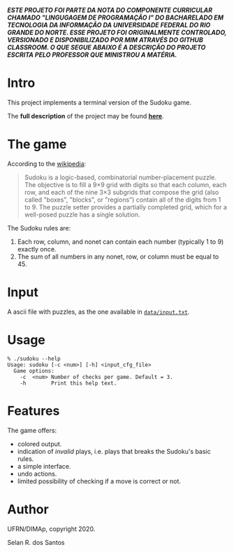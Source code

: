 ___ESTE PROJETO FOI PARTE DA NOTA DO COMPONENTE CURRICULAR CHAMADO "LINGUGAGEM DE PROGRAMAÇÃO I" DO BACHARELADO EM TECNOLOGIA DA INFORMAÇÃO DA UNIVERSIDADE FEDERAL DO RIO GRANDE DO NORTE. ESSE PROJETO FOI ORIGINALMENTE CONTROLADO, VERSIONADO E DISPONIBILIZADO POR MIM ATRAVÉS DO GITHUB CLASSROOM. O QUE SEGUE ABAIXO É A DESCRIÇÃO DO PROJETO ESCRITA PELO PROFESSOR QUE MINISTROU A MATÉRIA.___




# Intro

This project implements a terminal version of the Sudoku game.

The **full description** of the project may be found [**here**](docs/sudoku_interativo.pdf).

# The game

According to the [wikipedia](https://en.wikipedia.org/wiki/Sudoku):

> Sudoku is a logic-based, combinatorial number-placement puzzle.
> The objective is to fill a 9×9 grid with digits so that each column, each row, and each of the nine 3×3 subgrids that compose the grid (also called "boxes", "blocks", or "regions") contain all of the digits from 1 to 9.
> The puzzle setter provides a partially completed grid, which for a well-posed puzzle has a single solution.

The Sudoku rules are:

1. Each row, column, and nonet can contain each number (typically 1 to 9) exactly once.
2. The sum of all numbers in any nonet, row, or column must be equal to 45.

# Input

A ascii file with puzzles, as the one available in [`data/input.txt`](data/input.txt).

# Usage

```
% ./sudoku --help
Usage: sudoku [-c <num>] [-h] <input_cfg_file>
  Game options:
    -c  <num> Number of checks per game. Default = 3.
    -h        Print this help text.
```

# Features

The game offers:

+ colored output.
+ indication of _invalid_ plays, i.e. plays that breaks the Sudoku's basic rules.
+ a simple interface.
+ undo actions.
+ limited possibility of checking if a move is correct or not.

# Author

UFRN/DIMAp, copyright 2020.

Selan R. dos Santos
